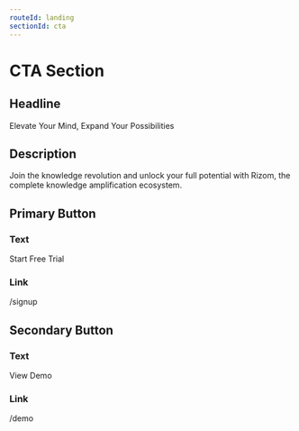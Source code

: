 ```yaml
---
routeId: landing
sectionId: cta
---
```


# CTA Section

## Headline

Elevate Your Mind, Expand Your Possibilities

## Description

Join the knowledge revolution and unlock your full potential with Rizom, the complete knowledge amplification ecosystem.

## Primary Button

### Text

Start Free Trial

### Link

/signup

## Secondary Button

### Text

View Demo

### Link

/demo
